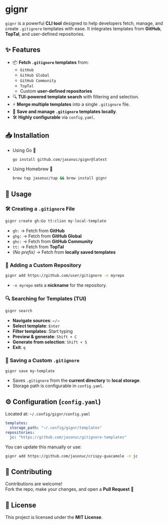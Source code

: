 # gignr

`gignr` is a powerful **CLI tool** designed to help developers fetch, manage, and create `.gitignore` templates with ease. It integrates templates from **GitHub**, **TopTal**, and user-defined repositories.

## ✨ Features

- 📦 **Fetch `.gitignore` templates** from:
  - `GitHub`  
  - `GitHub Global`  
  - `GitHub Community`  
  - `TopTal`  
  - Custom **user-defined repositories**
- 🔍 **TUI-powered template search** with filtering and selection.
- ⚡ **Merge multiple templates** into a single `.gitignore` file.
- 💾 **Save and manage `.gitignore` templates locally**.
- 🛠️ **Highly configurable** via `config.yaml`.

## 📥 Installation

- Using Go 🐹

    ```sh
    go install github.com/jasonuc/gignr@latest
    ```

- Using Homebrew 🍺

    ```sh
    brew tap jasonuc/tap && brew install gignr
    ```

## 📌 Usage

### 🛠️ **Creating a `.gitignore` File**

```sh
gignr create gh:Go tt:clion my-local-template
```

- `gh:` → Fetch from **GitHub**
- `ghg:` → Fetch from **GitHub Global**
- `ghc:` → Fetch from **GitHub Community**
- `tt:` → Fetch from **TopTal**
- *(No prefix)* → Fetch from **locally saved templates**

### 🎯 **Adding a Custom Repository**

```sh
gignr add https://github.com/user/gitignore -n myrepo
```

- `-n myrepo` sets a **nickname** for the repository.

### 🔍 **Searching for Templates (TUI)**

```sh
gignr search
```

- **Navigate sources**: `←/→`
- **Select template**: `Enter`
- **Filter templates**: Start typing
- **Preview & generate**: `Shift + C`
- **Generate from selection**: `Shift + S`
- **Exit**: `q`

### 💾 **Saving a Custom `.gitignore`**

```sh
gignr save my-template
```

- Saves `.gitignore` from the **current directory** to **local storage**.
- Storage path is configurable in `config.yaml`.

## ⚙️ Configuration (`config.yaml`)

Located at: `~/.config/gignr/config.yaml`

```yaml
templates:
  storage_path: "~/.config/gignr/templates"
repositories:
  jc: "https://github.com/jasonuc/gitignore-templates"
```

You can update this manually or use:

```sh
gignr add https://github.com/jasonuc/crispy-guacamole -n jc
```

## 🤝 Contributing

Contributions are welcome!  
Fork the repo, make your changes, and open a **Pull Request** 🚀

## 📜 License

This project is licensed under the **MIT License**.
